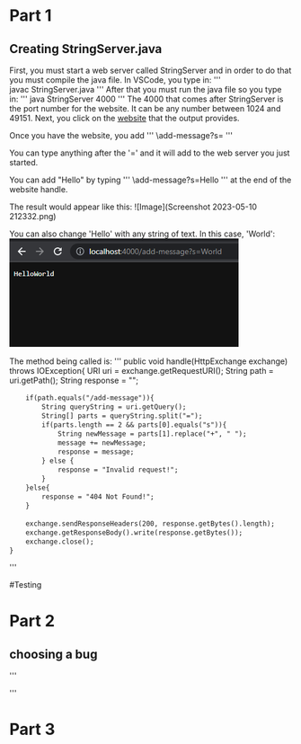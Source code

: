 # Part 1
## Creating StringServer.java

First, you must start a web server called StringServer and in order to do that you must compile the java file.
In VSCode, you type in:
'''  
javac StringServer.java
''' 
After that you must run the java file so you type in:
'''
  java StringServer 4000
'''
The 4000 that comes after StringServer is the port number for the website. 
It can be any number between 1024 and 49151.
Next, you click on the [website](http://localhost:4000) that the output provides.

Once you have the website, you add
'''
  \add-message?s=
'''

You can type anything after the '=' and it will add to the web server you just started.

You can add "Hello" by typing 
'''
  \add-message?s=Hello
'''
at the end of the website handle. 

The result would appear like this: 
![Image](Screenshot 2023-05-10 212332.png)

You can also change 'Hello' with any string of text. In this case, 'World':
![Image](week2labss2.png)

The method being called is:
'''
  public void handle(HttpExchange exchange) throws IOException{
        URI uri = exchange.getRequestURI();
        String path = uri.getPath();
        String response = "";

        if(path.equals("/add-message")){
            String queryString = uri.getQuery();
            String[] parts = queryString.split("=");
            if(parts.length == 2 && parts[0].equals("s")){
                String newMessage = parts[1].replace("+", " ");
                message += newMessage;
                response = message;
            } else {
                response = "Invalid request!";
            }
        }else{
            response = "404 Not Found!";
        }

        exchange.sendResponseHeaders(200, response.getBytes().length);
        exchange.getResponseBody().write(response.getBytes());
        exchange.close();
    } 
'''


#Testing


# Part 2
## choosing a bug

'''

'''

# Part 3


